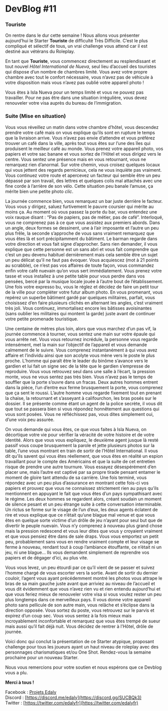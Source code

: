 
# DevBlog #11  


### Touriste

On rentre dans le dur cette semaine ! Nous allons vous présenter aujourd’hui le Starter  **Touriste**  de difficulté Très Difficile. C’est le plus compliqué et sélectif de tous, un vrai challenge vous attend car il est destiné aux vétérans du Roleplay.

En tant que  **Touriste**, vous commencez directement au resplendissant et tout nouvel  _Hôtel International de Nueva_, seul lieu d’accueil des touristes qui dispose d’un nombre de chambres limité. Vous avez votre propre chambre avec tout le confort nécessaire, vous n’avez pas de véhicule à votre disposition mais vous n’avez pas oublié votre appareil photo !

Vous êtes à Isla Nueva pour un temps limité et vous ne pouvez pas travailler. Pour ne pas être dans une situation irrégulière, vous devez renouveler votre visa auprès du bureau de l’immigration.

### Suite (Mise en situation)

Vous vous réveillez un matin dans votre chambre d’hôtel, vous descendez prendre votre café mais on vous explique qu’ils sont en rupture le temps que la livraison arrive. Vous n’avez pas envie d’attendre et vous préférez trouver un café dans la ville, après tout vous êtes sur l’une des îles qui produisent le meilleur café au monde. Vous prenez votre appareil photo, vos papiers et votre sac banane et vous sortez de l’Hôtel et vous dirigez vers le centre. Vous sentez une présence mais en vous retournant, vous ne remarquez rien d’anormal. Sur votre chemin, vous croisez quelques locaux qui vous jettent des regards pernicieux, cela ne vous inquiète pas vraiment. Vous continuez votre route et apercevez un facteur qui semble être un peu dépassé par son travail, des lettres et quelques colis mal attachés avec une fine corde à l’arrière de son vélo. Cette situation peu banale l’amuse, ça mérite bien une petite photo  _clic_.

La journée commence bien, vous remarquez un bar juste derrière le facteur. Vous vous y dirigez, saluez furtivement le pauvre coursier qui mérite au moins ça. Au moment où vous passez la porte du bar, vous entendez une voix rauque disant : “Pas de papiers, pas de métier, pas de café”. Interloqué, vous ne comprenez pas à ce que vous assistez aux premiers abords. Dans un angle, deux formes se dessinent, une à l’air imposante et l’autre un peu plus frêle, la seconde s’approche de vous sans vraiment remarquez que vous êtes là et sort précipitamment du bâtiment. Le barman regarde dans votre direction et vous fait signe d’approcher. Sans rien demander, il vous explique que cette personne est un sans abri et vous fait comprendre que c’est un peu devenu habituel dernièrement mais cela semble être un sujet un peu délicat qu’il ne faut pas évoquer. Vous acquiescez (mot à 21 points au scrabble), ce n’est pas vos affaires de toute façon, vous commandez enfin votre café nuevain qu’on vous sert immédiatement. Vous prenez votre tasse et vous installez à une petite table pour vous perdre dans vos pensées, bercé par la musique locale jouée à l’autre bout de l’établissement. Une fois votre expresso bu, vous le réglez et décidez de faire un petit tour de la ville pour compléter votre futur album photo. En vous promenant, vous repérez un superbe bâtiment gardé par quelques militaires, parfait, vous choisissez d’en faire plusieurs clichés en alternant les angles, c’est vraiment très joli. Vous continuez, immortalisez encore les bâtisses avoisinantes (sans oublier les militaires qui montent la garde) juste avant de continuer votre petite promenade touristique.

Une centaine de mètres plus loin, alors que vous marchez d’un pas vif, la journée commence à tourner, vous sentez une main sur votre épaule qui vous arrête net. Vous vous retournez incrédule, la personne vous regarde intensément, met la main sur l’objectif de l’appareil et vous demande calmement de le suivre. Vous comprenez instantanément à qui vous avez affaire et l’individu ainsi que son acolyte vous mène vers le poste le plus proche. L’homme qui paraît être le leader du binôme s’avance vers le gardien et lui fait un signe sec de la tête que le gardien s’empresse de reproduire. Vous vous retrouvez seul dans une salle à l’écart, la pression monte, vous ne vous sentez pas très bien. Vous n’avez pas le temps de souffler que la porte s’ouvre dans un fracas. Deux autres hommes entrent dans la pièce, l’un d’entre eux ferme brusquement la porte, vous comprenez que ça sent le roussi. L’autre homme vous regarde fixement tout en prenant la chaise, la retournant et s’asseyant à califourchon, les bras posés sur le dossier. Il se présente comme étant un agent de la police secrète, il vous dit que tout se passera bien si vous répondez honnêtement aux questions qui vous sont posées. Vous ne réfléchissez pas, vous dites simplement oui, d’une voix peu assurée.

On vous demande qui vous êtes, ce que vous faites à Isla Nueva, on décortique votre vie pour vérifier la véracité de votre histoire et de votre identité. Alors que vous vous expliquez, le deuxième agent jusque là resté passif vous coupe brusquement la parole et jette plusieurs photos sur la table, l’une vous montrant en train de sortir de l’Hôtel International. Il vous dit qu’ils savent qui vous êtes réellement, que vous êtes en réalité un espion travaillant pour le compte des Américains et que la suite de cet entretien risque de prendre une autre tournure. Vous essayez désespérément d’en placer une, mais l’autre est captivé par sa propre tirade pensant entamer le moment de gloire tant attendu de sa carrière. Une fois terminé, vous répondez avec un peu plus d’assurance en montrant cette fois-ci vos papiers et prouvez que vous ne connaissez strictement rien au pays qu’ils mentionnent en appuyant le fait que vous êtes d’un pays sympathisant avec le régime. Les deux hommes se regardent alors, créant soudain un moment de silence pesant et un peu étrange suite à cette conversation interminable. Un rictus se forme sur le visage de l’un d’eux, les deux agents éclatent de rire et vous explique que ce n’était qu’une blague mal venue et que vous êtes en quelque sorte victime d’un drôle de jeu n’ayant pour seul but que de divertir le peuple nuevain. Vous n’y comprenez à nouveau plus grand chose mais la pression redescend et vous leur dites que vous y croyaient vraiment et que vous pensiez être dans de sale draps. Vous vous emportez un petit peu, probablement sans vous en rendre vraiment compte et leur visage se ferme à nouveau, rendant tout à coup l’ambiance étouffante, ce n’était ni un jeu, ni une blague… Ils vous demandent simplement de reprendre vos papiers et de dégager d’ici, au plus vite.

Vous vous levez, un peu étourdi par ce qu’il vient de se passer et suivez l’homme chargé de vous escorter vers la sortie. Avant de sortir du dernier couloir, l’agent vous ayant précédemment montré les photos vous attrape le bras de sa main gauche juste avant que arriviez au niveau de l’accueil et vous dit évidemment que vous n’avez rien vu et rien entendu aujourd’hui et que vous feriez mieux de renouveler votre visa si vous voulez rester un peu plus longtemps dans ce merveilleux pays. Il vous donne votre appareil photo sans pellicule de son autre main, vous relâche et s’éclipse dans la direction opposée. Vous sortez du poste, vous retrouvez sur le parvis et expirez d’un coup sec. Vous vous sentez à la fois mieux mais incroyablement inconfortable et remarquez que vous êtes trempé de sueur mais aussi qu’il fait déjà nuit. Vous décidez de rentrer à l’Hôtel, drôle de journée.

Voici donc qui conclut la présentation de ce Starter atypique, proposant challenge pour tous les joueurs ayant un haut niveau de roleplay avec des personnages charismatiques et/ou One Shot. Rendez-vous la semaine prochaine pour un nouveau Starter.

Nous vous remercions pour votre soutien et nous espérons que ce Devblog vous a plu.

**Merci à tous !**

Facebook : [Projets Edaly](https://www.facebook.com/Projets-Edaly-216092102257899/)  
Discord : [https://discord.me/edaly](https://discord.gg/SUCBQk3)  
Twitter : [https://twitter.com/edalyfr](https://twitter.com/edalyfr)
